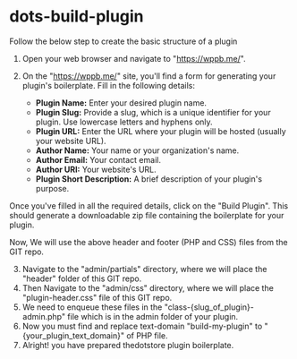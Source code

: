 # dots-build-plugin

Follow the below step to create the basic structure of a plugin
1. Open your web browser and navigate to "https://wppb.me/".
2. On the "https://wppb.me/" site, you'll find a form for generating your plugin's boilerplate. Fill in the following details:
    
    * **Plugin Name:** Enter your desired plugin name.
    * **Plugin Slug:** Provide a slug, which is a unique identifier for your plugin. Use lowercase letters and hyphens only.
    * **Plugin URL:** Enter the URL where your plugin will be hosted (usually your website URL).
    * **Author Name:** Your name or your organization's name.
    * **Author Email:** Your contact email.
    * **Author URI:** Your website's URL.
    * **Plugin Short Description:** A brief description of your plugin's purpose.

Once you've filled in all the required details, click on the "Build Plugin". This should generate a downloadable zip file containing the boilerplate for your plugin.

Now, We will use the above header and footer (PHP and CSS) files from the GIT repo.

3. Navigate to the "admin/partials" directory, where we will place the "header" folder of this GIT repo.
4. Then Navigate to the "admin/css" directory, where we will place the "plugin-header.css" file of this GIT repo.
5. We need to enqueue these files in the "class-{slug_of_plugin}-admin.php" file which is in the admin folder of your plugin.
6. Now you must find and replace text-domain "build-my-plugin" to "{your_plugin_text_domain}" of PHP file.
7. Alright! you have prepared thedotstore plugin boilerplate.
